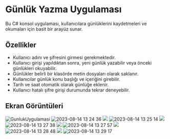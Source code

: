 # Günlük Yazma Uygulaması
Bu C# konsol uygulaması, kullanıcılara günlüklerini kaydetmeleri ve okumaları için basit bir arayüz sunar.

## Özellikler
* Kullanıcı adını ve şifresini girmesi gerekmektedir.
* Kullanıcı girişi yapıldıktan sonra, yeni günlük yazabilir veya önceki günlükleri okuyabilir.
* Günlükler belirli bir klasörde metin dosyaları olarak saklanır.
* Kullanıcılar günlük konu başlığı ve içeriğini girebilir.
* Tarih ve saat otomatik olarak günlüğe eklenir.
* Kullanıcı hatalı şifre girişi durumunda tekrar deneyebilir.

## Ekran Görüntüleri
![GunlukUygulamasi](https://github.com/MirayDurgun/Gunluk_Yazma/assets/117771962/2eeb537f-6b1e-43ec-a01f-101a12448cff)
![2023-08-14 13 24 36](https://github.com/MirayDurgun/Gunluk_Yazma/assets/117771962/2eeb537f-6b1e-43ec-a01f-101a12448cff)
<img src="https://user-images.githubusercontent.com/73097560/115834477-dbab4500-a447-11eb-908a-139a6edaec5c.gif"> 
![2023-08-14 13 25 14](https://github.com/MirayDurgun/Gunluk_Yazma/assets/117771962/d732cfc5-a7b5-4865-bce9-0ec138be2e0a)
<img src="https://user-images.githubusercontent.com/73097560/115834477-dbab4500-a447-11eb-908a-139a6edaec5c.gif"> 
![2023-08-14 13 27 38](https://github.com/MirayDurgun/Gunluk_Yazma/assets/117771962/62f8fcfd-1251-4b8f-ad45-ded9bb446182)
<img src="https://user-images.githubusercontent.com/73097560/115834477-dbab4500-a447-11eb-908a-139a6edaec5c.gif"> 
![2023-08-14 13 27 57](https://github.com/MirayDurgun/Gunluk_Yazma/assets/117771962/adcaa602-fab5-4346-80c2-778b951ebca3)
<img src="https://user-images.githubusercontent.com/73097560/115834477-dbab4500-a447-11eb-908a-139a6edaec5c.gif"> 
![2023-08-14 13 28 48](https://github.com/MirayDurgun/Gunluk_Yazma/assets/117771962/2cfd5d5b-85b9-4f58-91bb-b51a008b7009)
<img src="https://user-images.githubusercontent.com/73097560/115834477-dbab4500-a447-11eb-908a-139a6edaec5c.gif"> 
![2023-08-14 13 29 17](https://github.com/MirayDurgun/Gunluk_Yazma/assets/117771962/a484a630-b66f-4951-a105-174794f271ea)
